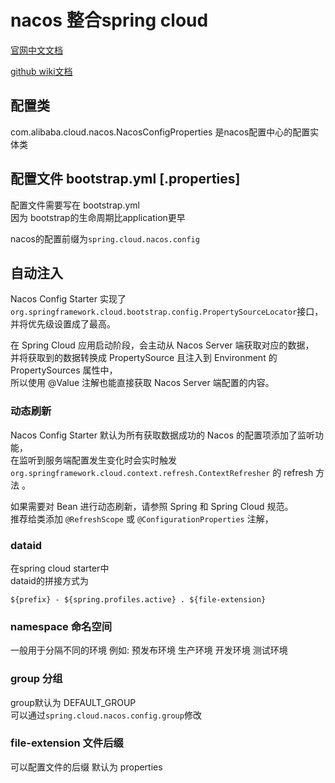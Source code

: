 # nacos 整合spring cloud

[官网中文文档](https://nacos.io/zh-cn/docs/quick-start-spring-cloud.html)

[github wiki文档](https://github.com/alibaba/spring-cloud-alibaba/blob/master/spring-cloud-alibaba-examples/nacos-example/nacos-config-example/readme-zh.md)

## 配置类
com.alibaba.cloud.nacos.NacosConfigProperties
是nacos配置中心的配置实体类

## 配置文件 bootstrap.yml [.properties] 
配置文件需要写在 bootstrap.yml  
因为 bootstrap的生命周期比application更早

nacos的配置前缀为`spring.cloud.nacos.config`

## 自动注入
Nacos Config Starter 实现了 `org.springframework.cloud.bootstrap.config.PropertySourceLocator`接口，  
并将优先级设置成了最高。

在 Spring Cloud 应用启动阶段，会主动从 Nacos Server 端获取对应的数据，   
并将获取到的数据转换成 PropertySource 且注入到 Environment 的 PropertySources 属性中，   
所以使用 @Value 注解也能直接获取 Nacos Server 端配置的内容。

### 动态刷新

Nacos Config Starter 默认为所有获取数据成功的 Nacos 的配置项添加了监听功能，   
在监听到服务端配置发生变化时会实时触发 `org.springframework.cloud.context.refresh.ContextRefresher` 的 refresh 方法 。

如果需要对 Bean 进行动态刷新，请参照 Spring 和 Spring Cloud 规范。   
推荐给类添加 `@RefreshScope` 或 `@ConfigurationProperties` 注解，

### dataid
在spring cloud starter中  
dataid的拼接方式为
```
${prefix} - ${spring.profiles.active} . ${file-extension}
```

### namespace 命名空间
一般用于分隔不同的环境
例如: 预发布环境 生产环境
      开发环境  测试环境

### group 分组
group默认为 DEFAULT_GROUP   
可以通过`spring.cloud.nacos.config.group`修改

### file-extension 文件后缀
可以配置文件的后缀
默认为 properties
